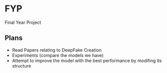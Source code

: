 # FYP
Final Year Project

## Plans
- Read Papers relating to DeepFake Creation
- Experiments (compare the models we have)
- Attempt to improve the model with the best performance by modifing its structure
